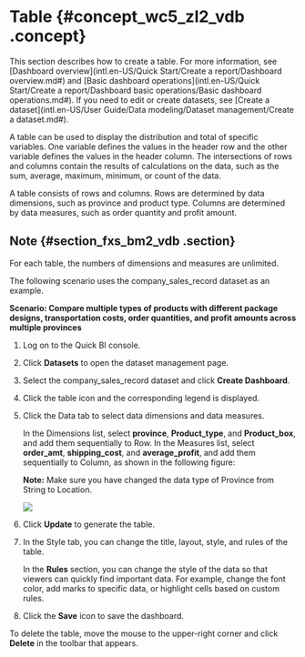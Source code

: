 # Table {#concept_wc5_zl2_vdb .concept}

This section describes how to create a table. For more information, see [Dashboard overview](intl.en-US/Quick Start/Create a report/Dashboard overview.md#) and [Basic dashboard operations](intl.en-US/Quick Start/Create a report/Dashboard basic operations/Basic dashboard operations.md#). If you need to edit or create datasets, see [Create a dataset](intl.en-US/User Guide/Data modeling/Dataset management/Create a dataset.md#).

A table can be used to display the distribution and total of specific variables. One variable defines the values in the header row and the other variable defines the values in the header column. The intersections of rows and columns contain the results of calculations on the data, such as the sum, average, maximum, minimum, or count of the data.

A table consists of rows and columns. Rows are determined by data dimensions, such as province and product type. Columns are determined by data measures, such as order quantity and profit amount.

## Note {#section_fxs_bm2_vdb .section}

For each table, the numbers of dimensions and measures are unlimited.

The following scenario uses the company\_sales\_record dataset as an example.

**Scenario: Compare multiple types of products with different package designs, transportation costs, order quantities, and profit amounts across multiple provinces**

1.  Log on to the Quick BI console.
2.  Click **Datasets** to open the dataset management page.
3.  Select the company\_sales\_record dataset and click **Create Dashboard**.
4.  Click the table icon and the corresponding legend is displayed.
5.  Click the Data tab to select data dimensions and data measures.

    In the Dimensions list, select **province**, **Product\_type**, and **Product\_box**, and add them sequentially to Row. In the Measures list, select **order\_amt**, **shipping\_cost**, and **average\_profit**, and add them sequentially to Column, as shown in the following figure:

    **Note:** Make sure you have changed the data type of Province from String to Location.

    ![](http://static-aliyun-doc.oss-cn-hangzhou.aliyuncs.com/assets/img/9131/15447021191722_en-US.png)

6.  Click **Update** to generate the table.
7.  In the Style tab, you can change the title, layout, style, and rules of the table.

    In the **Rules** section, you can change the style of the data so that viewers can quickly find important data. For example, change the font color, add marks to specific data, or highlight cells based on custom rules.

8.  Click the **Save** icon to save the dashboard.

To delete the table, move the mouse to the upper-right corner and click **Delete** in the toolbar that appears.


